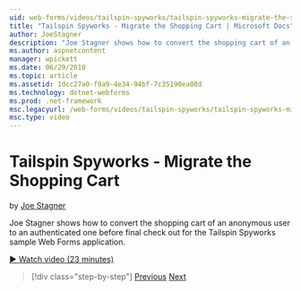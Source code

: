 ```yaml
---
uid: web-forms/videos/tailspin-spyworks/tailspin-spyworks-migrate-the-shopping-cart
title: "Tailspin Spyworks - Migrate the Shopping Cart | Microsoft Docs"
author: JoeStagner
description: "Joe Stagner shows how to convert the shopping cart of an anonymous user to an authenticated one before final check out for the Tailspin Spyworks sample Web F..."
ms.author: aspnetcontent
manager: wpickett
ms.date: 06/29/2010
ms.topic: article
ms.assetid: 1dcc27a0-f9a9-4e34-94bf-7c35190ea08d
ms.technology: dotnet-webforms
ms.prod: .net-framework
msc.legacyurl: /web-forms/videos/tailspin-spyworks/tailspin-spyworks-migrate-the-shopping-cart
msc.type: video
---
```

Tailspin Spyworks - Migrate the Shopping Cart
====================
by [Joe Stagner](https://github.com/JoeStagner)

Joe Stagner shows how to convert the shopping cart of an anonymous user to an authenticated one before final check out for the Tailspin Spyworks sample Web Forms application.

[&#9654; Watch video (23 minutes)](https://channel9.msdn.com/Blogs/ASP-NET-Site-Videos/tailspin-spyworks-migrate-the-shopping-cart)

>[!div class="step-by-step"]
[Previous](tailspin-spyworks-update-the-shopping-cart.md)
[Next](tailspin-spyworks-final-check-out.md)
